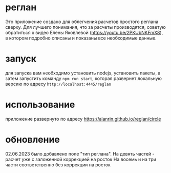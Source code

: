 # реглан

Это приложение создано для облегчения расчетов простого реглана сверху.
Для лучшего понимания, что за расчеты производятся, советую обратиться к видео Елены Яковлевой (https://youtu.be/2PKUbNKFmX8), в котором подробно описаны и показаны все необходимые данные.

# запуск

для запуска вам необходимо установить nodejs, установить пакеты, а затем запустить команду
`npm run start`, которая развернет локальную версию по адресу `http://localhost:4445/reglan`

# использование

приложение развернуто по адресу https://alanrin.github.io/reglan/circle

# обновление

02.06.2023 было добавлено поле "тип реглана".
На девять частей - расчет уже с заложенной коррекцией на росток
На восемь и на три части соответственно без коррекции на росток
